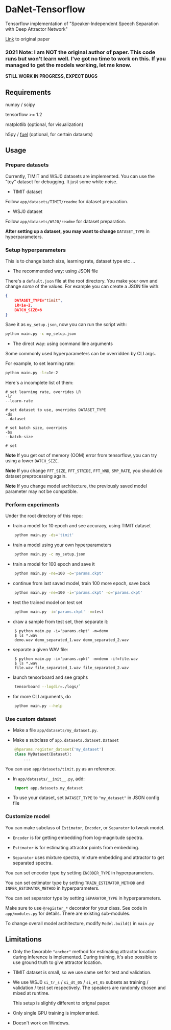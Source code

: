 # DaNet-Tensorflow
Tensorflow implementation of "Speaker-Independent Speech Separation with Deep Attractor Network"

[Link](https://arxiv.org/abs/1707.03634) to original paper

### 2021 Note: I am NOT the original author of paper. This code runs but won't learn well. I've got no time to work on this. If you managed to get the models working, let me know.

**STILL WORK IN PROGRESS, EXPECT BUGS**

## Requirements

numpy / scipy

tensorflow >= 1.2

matplotlib (optional, for visualization)

h5py / [fuel](https://github.com/mila-udem/fuel) (optional, for certain datasets)

## Usage

### Prepare datasets

Currently, TIMIT and WSJ0 datasets are implemented.
You can use the "toy" dataset for debugging. It just some white noise.

- TIMIT dataset

Follow `app/datasets/TIMIT/readme` for dataset preparation.

- WSJ0 dataset

Follow `app/datasets/WSJ0/readme` for dataset preparation.

**After setting up a dataset, you may want to change** `DATASET_TYPE` in hyperparameters.

### Setup hyperparameters

This is to change batch size, learning rate, dataset type etc ...

- The recommended way: using JSON file

There's a `default.json` file at the root directory. You make your own and change
*some* of the values. For example you can create a JSON file with:

```json
{
    DATASET_TYPE="timit",
    LR=1e-2,
    BATCH_SIZE=8
}
```

Save it as `my_setup.json`, now you can run the script with:

```bash
python main.py -c my_setup.json
```

- The direct way: using command line arguments

Some commonly used hyperparameters can be overridden by CLI args.

For example, to set learning rate:

```bash
python main.py -lr=1e-2
```

Here's a incomplete list of them:

```
# set learning rate, overrides LR
-lr
--learn-rate

# set dataset to use, overrides DATASET_TYPE
-ds
--dataset

# set batch size, overrides 
-bs
--batch-size

# set
```

**Note** If you get out of memory (OOM) error from tensorflow, you can try using a lower `BATCH_SIZE`.

**Note** If you change `FFT_SIZE`, `FFT_STRIDE`, `FFT_WND`, `SMP_RATE`,
you should do dataset preprocessing again.

**Note** If you change model architecture, the previously saved model parameter may not be compatible.

### Perform experiments

Under the root directory of this repo:

- train a model for 10 epoch and see accuracy, using TIMIT dataset

```bash
    python main.py -ds='timit'
```


- train a model using your own hyperparameters

```bash
    python main.py -c my_setup.json
```


- train a model for 100 epoch and save it

```bash
    python main.py -ne=100 -o='params.ckpt'
```


- continue from last saved model, train 100 more epoch, save back

```bash
    python main.py -ne=100 -i='params.ckpt' -o='params.ckpt'
```


- test the trained model on test set

```bash
    python main.py -i='params.ckpt' -m=test
```


- draw a sample from test set, then separate it:

```
    $ python main.py -i='params.ckpt' -m=demo
    $ ls *.wav
    demo.wav demo_separated_1.wav demo_separated_2.wav
```


- separate a given WAV file:

```
    $ python main.py -i='params.cpkt' -m=demo -if=file.wav
    $ ls *.wav
    file.wav file_separated_1.wav file_separated_2.wav
```


- launch tensorboard and see graphs

```bash
    tensorboard --logdir=./logs/`
```


- for more CLI arguments, do

```bash
    python main.py --help
```


### Use custom dataset

 - Make a file `app/datasets/my_dataset.py`.

 - Make a subclass of `app.datasets.dataset.Dataset`

```python
    @hparams.register_dataset('my_dataset')
    class MyDataset(Dataset):
        ...
```

You can use `app/datasets/timit.py` as an reference.

 - In `app/datasets/__init__.py`, add:

```python
    import app.datasets.my_dataset
```

 - To use your dataset, set `DATASET_TYPE` to `"my_dataset"` in JSON config file


### Customize model

You can make subclass of `Estimator`, `Encoder`, or `Separator` to tweak model.

- `Encoder` is for getting embedding from log-magnitude spectra.

- `Estimator` is for estimating attractor points from embedding.

- `Separator` uses mixture spectra, mixture embedding and attractor to get separated spectra.


You can set encoder type by setting `ENCODER_TYPE` in hyperparameters.

You can set estimator type by setting
`TRAIN_ESTIMATOR_METHOD` and `INFER_ESTIMATOR_METHOD` in hyperparameters.

You can set separator type by setting `SEPARATOR_TYPE` in hyperparameters.


Make sure to use `@register_*` decorator for your class.
See code in `app/modules.py` for details. There are existing sub-modules.

To change overall model architecture, modify `Model.build()` in `main.py`


## Limitations

- Only the favorable `"anchor"` method for estimating attractor location during inference is implemented.
  During training, it's also possible to use ground truth to give attractor location.

- TIMIT dataset is small, so we use same set for test and validation.

- We use WSJ0 `si_tr_s` / `si_dt_05` / `si_et_05` subsets as training / validation / test set respectively.
  The speakers are randomly chosen and mixed at runtime.

  This setup is slightly different to orignal paper.

- Only single GPU training is implemented.

- Doesn't work on Windows.
